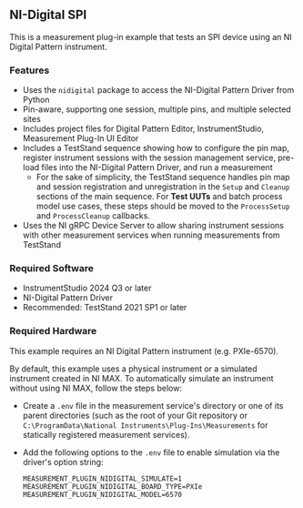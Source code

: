 ## NI-Digital SPI

This is a measurement plug-in example that tests an SPI device using an NI Digital
Pattern instrument.

### Features

- Uses the `nidigital` package to access the NI-Digital Pattern Driver from
  Python
- Pin-aware, supporting one session, multiple pins, and multiple selected sites
- Includes project files for Digital Pattern Editor, InstrumentStudio,
  Measurement Plug-In UI Editor
- Includes a TestStand sequence showing how to configure the pin map, register
  instrument sessions with the session management service, pre-load files into
  the NI-Digital Pattern Driver, and run a measurement
  - For the sake of simplicity, the TestStand sequence handles pin map and
  session registration and unregistration in the `Setup` and `Cleanup` sections
  of the main sequence. For **Test UUTs** and batch process model use cases,
  these steps should be moved to the `ProcessSetup` and `ProcessCleanup`
  callbacks.
- Uses the NI gRPC Device Server to allow sharing instrument sessions with other
  measurement services when running measurements from TestStand

### Required Software

- InstrumentStudio 2024 Q3 or later
- NI-Digital Pattern Driver
- Recommended: TestStand 2021 SP1 or later

### Required Hardware

This example requires an NI Digital Pattern instrument (e.g. PXIe-6570).

By default, this example uses a physical instrument or a simulated instrument
created in NI MAX. To automatically simulate an instrument without using NI MAX,
follow the steps below:
- Create a `.env` file in the measurement service's directory or one of its
  parent directories (such as the root of your Git repository or
  `C:\ProgramData\National Instruments\Plug-Ins\Measurements` for statically
  registered measurement services).
- Add the following options to the `.env` file to enable simulation via the
  driver's option string:

  ```
  MEASUREMENT_PLUGIN_NIDIGITAL_SIMULATE=1
  MEASUREMENT_PLUGIN_NIDIGITAL_BOARD_TYPE=PXIe
  MEASUREMENT_PLUGIN_NIDIGITAL_MODEL=6570
  ```
